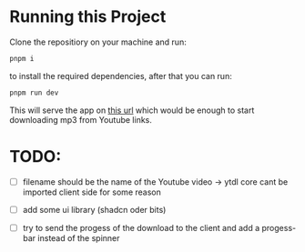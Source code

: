 # Running this Project       
Clone the repositiory on your machine and run:

```bash
pnpm i
```

to install the required dependencies, 
after that you can run:

```bash
pnpm run dev
```

This will serve the app on [this url](http://localhost:5173)  which would be enough to start downloading mp3 from Youtube links.


# TODO: 

- [ ] filename should be the name of the Youtube video -> ytdl core cant be imported client side for some reason
- [ ] add some ui library (shadcn oder bits)
- [ ] try to send the progess of the download to the client and add a progess-bar instead of the spinner

